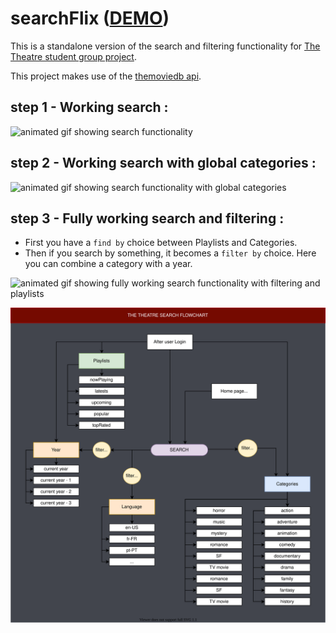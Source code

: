 # searchFlix ([DEMO](https://gonzalovsilva.github.io/searchFlix/))

This is a standalone version of the search and filtering functionality for [The Theatre student group project](https://github.com/gonzalovsilva/getflixProject).

This project makes use of the [themoviedb api](https://www.themoviedb.org/documentation/api).

## step 1 - Working search :

![animated gif showing search functionality](./gifs/wip_flix_search.gif)


## step 2 - Working search with global categories :

![animated gif showing search functionality with global categories](./gifs/wip_flix_search_with_global_categories.gif)

## step 3 - Fully working search and filtering :

- First you have a `find by` choice between Playlists and Categories.
- Then if you search by something, it becomes a `filter by` choice. Here you can combine a category with a year.

![animated gif showing fully working search functionality with filtering and playlists](./gifs/search_work.gif)

![flowchart](flowchart/flowchart.svg)